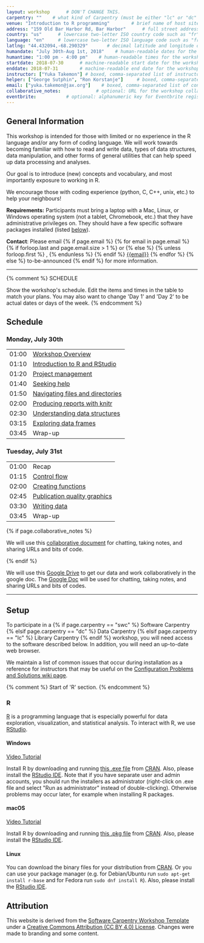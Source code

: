 ```yaml
---
layout: workshop      # DON'T CHANGE THIS.
carpentry: ""    # what kind of Carpentry (must be either "lc" or "dc" or "swc")
venue: "Introduction to R programming"        # brief name of host site without address (e.g., "Euphoric State University")
address: "159 Old Bar Harbor Rd, Bar Harbor"      # full street address of workshop (e.g., "Room A, 123 Forth Street, Blimingen, Euphoria")
country: "us"      # lowercase two-letter ISO country code such as "fr" (see https://en.wikipedia.org/wiki/ISO_3166-1)
language: "en"     # lowercase two-letter ISO language code such as "fr" (see https://en.wikipedia.org/wiki/ISO_639-1)
latlng: "44.432094,-68.290329"       # decimal latitude and longitude of workshop venue (e.g., "41.7901128,-87.6007318" - use http://www.latlong.net/)
humandate: "July 30th-Aug 1st, 2018"    # human-readable dates for the workshop (e.g., "Feb 17-18, 2020")
humantime: "1:00 pm - 4:00 pm"    # human-readable times for the workshop (e.g., "9:00 am - 4:30 pm")
startdate: 2018-07-30      # machine-readable start date for the workshop in YYYY-MM-DD format like 2015-01-01
enddate: 2018-07-31        # machine-readable end date for the workshop in YYYY-MM-DD format like 2015-01-02
instructor: ["Yuka Takemon"] # boxed, comma-separated list of instructors' names as strings, like ["Kay McNulty", "Betty Jennings", "Betty Snyder"]
helper: ["George Sutphin", "Ron Korstanje"]     # boxed, comma-separated list of helpers' names, like ["Marlyn Wescoff", "Fran Bilas", "Ruth Lichterman"]
email: ["yuka.takemon@jax.org"]    # boxed, comma-separated list of contact email addresses for the host, lead instructor, or whoever else is handling questions, like ["marlyn.wescoff@example.org", "fran.bilas@example.org", "ruth.lichterman@example.org"]
collaborative_notes:             # optional: URL for the workshop collaborative notes, e.g. an Etherpad or Google Docs document
eventbrite:           # optional: alphanumeric key for Eventbrite registration, e.g., "1234567890AB" (if Eventbrite is being used)
---
```

<h2 id="general">General Information</h2>

  This workshop is intended for those with limited or no experience in the R language and/or any form of coding language. We will work towards becoming familiar with how to read and write data, types of data structures, data manipulation, and other forms of general utilities that can help speed up data processing and analyses.

  Our goal is to introduce (new) concepts and vocabulary, and most importantly exposure to working in R.

  We encourage those with coding experience (python, C, C++, unix, etc.) to help your neighbours!

<p id="requirements">
  <strong>Requirements:</strong> Participants must bring a laptop with a
  Mac, Linux, or Windows operating system (not a tablet, Chromebook, etc.) that they have administrative privileges
  on. They should have a few specific software packages installed (listed
  <a href="#setup">below</a>).
</p>

<p id="contact">
  <strong>Contact</strong>:
  Please email
  {% if page.email %}
    {% for email in page.email %}
      {% if forloop.last and page.email.size > 1 %}
        or
      {% else %}
        {% unless forloop.first %}
        ,
        {% endunless %}
      {% endif %}
      <a href='mailto:{{email}}'>{{email}}</a>
    {% endfor %}
  {% else %}
    to-be-announced
  {% endif %}
  for more information.
</p>

<hr/>

{% comment %}
  SCHEDULE

  Show the workshop's schedule.  Edit the items and times in the table
  to match your plans.  You may also want to change 'Day 1' and 'Day
  2' to be actual dates or days of the week.
{% endcomment %}

<h2 id="schedule">Schedule</h2>

<div class="row">
<div class="col-md-6">
<h3>Monday, July 30th</h3>
<table class="table table-striped">
<tr> <td>01:00</td>  <td> <a href="https://ytakemon.github.io/2018-07-30-MDIBL-CompAging-Intro2R/">Workshop Overview</a> </td></tr>
<tr> <td>01:10</td>  <td> <a href="https://ytakemon.github.io/2018-07-30-MDIBL-CompAging-Intro2R/01-rstudio-intro/">Introduction to R and RStudio</a> </td></tr>
<tr> <td>01:20</td>  <td> <a href="https://ytakemon.github.io/2018-07-30-MDIBL-CompAging-Intro2R/02-project-intro/">Project management</a> </td></tr>
<tr> <td>01:40</td>  <td> <a href="https://ytakemon.github.io/2018-07-30-MDIBL-CompAging-Intro2R/03-seeking-help/">Seeking help</a> </td></tr>
<tr> <td>01:50</td>  <td> <a href="http://swcarpentry.github.io/shell-novice/02-filedir/index.html">Navigating files and directories</a> </td></tr>
<tr> <td>02:00</td>  <td> <a href="https://ytakemon.github.io/2018-07-30-MDIBL-CompAging-Intro2R/15-knitr-markdown/">Producing reports with knitr</a> </td></tr>
<tr> <td>02:30</td>  <td> <a href="https://ytakemon.github.io/2018-07-30-MDIBL-CompAging-Intro2R/04-data-structures-part1/">Understanding data structures</a> </td></tr>
<tr> <td>03:15</td>  <td> <a href="https://ytakemon.github.io/2018-07-30-MDIBL-CompAging-Intro2R/05-data-structures-part2/">Exploring data frames</a> </td></tr>
<tr> <td>03:45</td> <td>Wrap-up</td></tr>
</table>

<h3>Tuesday, July 31st</h3>
<table class="table table-striped">
<tr> <td>01:00</td>  <td>Recap</td></tr>
<tr> <td>01:15</td>  <td> <a href="https://ytakemon.github.io/2018-07-30-MDIBL-CompAging-Intro2R/07-control-flow/">Control flow</a> </td></tr>
<tr> <td>02:00</td>  <td> <a href="https://ytakemon.github.io/2018-07-30-MDIBL-CompAging-Intro2R/10-functions/">Creating functions</a> </td></tr>
<tr> <td>02:45</td>  <td> <a href="https://ytakemon.github.io/2018-07-30-MDIBL-CompAging-Intro2R/08-plot-ggplot2/">Publication quality graphics</a> </td></tr>
<tr> <td>03:30</td>  <td> <a href="https://ytakemon.github.io/2018-07-30-MDIBL-CompAging-Intro2R/11-writing-data/">Writing data</a> </td></tr>
<tr> <td>03:45</td>  <td>Wrap-up</td></tr>
</table>
</div>
</div>

{% if page.collaborative_notes %}
<p id="collaborative_notes">
  We will use this <a href="{{page.collaborative_notes}}">collaborative document</a> for chatting, taking notes, and sharing URLs and bits of code.
</p>
{% endif %}

We will use this <a href="https://drive.google.com/open?id=1g4yI-JSKs7N1_-TQ-EvuILMdJ6gjvCSb">Google Drive</a> to get our data and work collaboratively in the google doc. The <a href="https://docs.google.com/document/d/1-LaIKEPOCyOmYuAEKDYrRxL8oYS7XRQYZQiVia1PowM/edit?usp=sharing">Google Doc</a> will be used for chatting, taking notes, and sharing URLs and bits of codes.

<hr/>

<h2 id="setup">Setup</h2>

<p>
  To participate in a
  {% if page.carpentry == "swc" %}
  Software Carpentry
  {% elsif page.carpentry == "dc" %}
  Data Carpentry
  {% elsif page.carpentry == "lc" %}
  Library Carpentry
  {% endif %}
  workshop,
  you will need access to the software described below.
  In addition, you will need an up-to-date web browser.
</p>
<p>
  We maintain a list of common issues that occur during installation as a reference for instructors
  that may be useful on the
  <a href = "{{site.swc_github}}/workshop-template/wiki/Configuration-Problems-and-Solutions">Configuration Problems and Solutions wiki page</a>.
</p>
<div id="r"> {% comment %} Start of 'R' section. {% endcomment %}
  <h3>R</h3>

  <p>
    <a href="http://www.r-project.org">R</a> is a programming language
    that is especially powerful for data exploration, visualization, and
    statistical analysis. To interact with R, we use
    <a href="http://www.rstudio.com/">RStudio</a>.
  </p>

  <div class="row">
    <div class="col-md-4">
      <h4 id="r-windows">Windows</h4>
      <a href="https://www.youtube.com/watch?v=q0PjTAylwoU">Video Tutorial</a>
      <p>
        Install R by downloading and running
        <a href="http://cran.r-project.org/bin/windows/base/release.htm">this .exe file</a>
        from <a href="http://cran.r-project.org/index.html">CRAN</a>.
        Also, please install the
        <a href="http://www.rstudio.com/ide/download/desktop">RStudio IDE</a>.
        Note that if you have separate user and admin accounts, you should run the
        installers as administrator (right-click on .exe file and select "Run as
        administrator" instead of double-clicking). Otherwise problems may occur later,
        for example when installing R packages.
      </p>
    </div>
    <div class="col-md-4">
      <h4 id="r-macosx">macOS</h4>
      <a href="https://www.youtube.com/watch?v=5-ly3kyxwEg">Video Tutorial</a>
      <p>
        Install R by downloading and running
        <a href="http://cran.r-project.org/bin/macosx/R-latest.pkg">this .pkg file</a>
        from <a href="http://cran.r-project.org/index.html">CRAN</a>.
        Also, please install the
        <a href="http://www.rstudio.com/ide/download/desktop">RStudio IDE</a>.
      </p>
    </div>
    <div class="col-md-4">
      <h4 id="r-linux">Linux</h4>
      <p>
        You can download the binary files for your distribution
        from <a href="http://cran.r-project.org/index.html">CRAN</a>. Or
        you can use your package manager (e.g. for Debian/Ubuntu
        run <code>sudo apt-get install r-base</code> and for Fedora run
        <code>sudo dnf install R</code>).  Also, please install the
        <a href="http://www.rstudio.com/ide/download/desktop">RStudio IDE</a>.
      </p>
    </div>
  </div>
</div>


<h2 id="attribution">Attribution</h2>
<p>
This website is derived from the <a href="{{site.workshop_site}}">Software Carpentry Workshop Template</a>
under a <a href="https://ytakemon.github.io/2018-07-30-MDIBL-CompAging-Intro2R/LICENSE.html">Creative Commons Attribution (CC BY 4.0) License</a>.
Changes were made to branding and some content.
</p>
